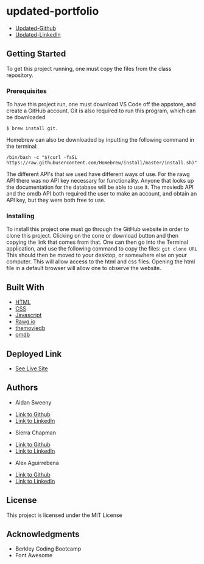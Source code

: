 # updated-portfolio
* [Updated-Github](https://github.com/AidanSweeny)
* [Updated-LinkedIn](https://www.linkedin.com/in/aidan-sweeny-81075030/)
## Getting Started

To get this project running, one must copy the files from the class repository.

### Prerequisites

To have this project run, one must download VS Code off the appstore, and create a GitHub account. Git is also required to run this program, which can be downloaded 

```
$ brew install git. 
```
Homebrew can also be downloaded by inputting the following command in the terminal:
```
/bin/bash -c "$(curl -fsSL https://raw.githubusercontent.com/Homebrew/install/master/install.sh)"
```
The different API's that we used have different ways of use. For the rawg API there was no API key necessary for functionality. Anyone that looks up the documentation for the database will be able to use it. The moviedb API and the omdb API both required the user to make an account, and obtain an API key, but they were both free to use. 

### Installing

To install this project one must go through the GitHub website in order to clone this project. Clicking on the cone or download button and then copying the link that comes from that. One can then go into the Terminal application, and use the following command to copy the files:
`
git clone URL
`
This should then be moved to your desktop, or somewhere else on your computer. This will allow access to the html and css files. Opening the html file in a default browser will allow one to observe the website.

## Built With

* [HTML](https://developer.mozilla.org/en-US/docs/Web/HTML)
* [CSS](https://developer.mozilla.org/en-US/docs/Web/CSS)
* [Javascript](https://developer.mozilla.org/en-US/docs/Web/JavaScript)
* [Rawg.io](https://api.rawg.io/docs/#operation/games_list)
* [themoviedb](https://developers.themoviedb.org/3/discover/movie-discover)
* [omdb](http://www.omdbapi.com/)

## Deployed Link

* [See Live Site](https://aidansweeny.github.io/work-day-scheduler/)

## Authors

* Aidan Sweeny

- [Link to Github](https://github.com/AidanSweeny)
- [Link to LinkedIn](https://www.linkedin.com/in/aidan-sweeny-81075030/)

* Sierra Chapman

- [Link to Github](https://github.com/SierraChapman/)
- [Link to LinkedIn]()

* Alex Aguirrebena

- [Link to Github](https://github.com/Anotherarod/)
- [Link to LinkedIn]()

## License

This project is licensed under the MIT License 

## Acknowledgments

* Berkley Coding Bootcamp
* Font Awesome



